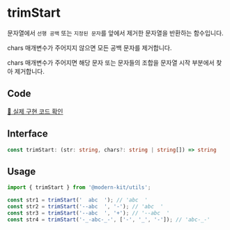 # trimStart

문자열에서 `선행 공백` 또는 `지정된 문자`를 앞에서 제거한 문자열을 반환하는 함수입니다.

chars 매개변수가 주어지지 않으면 모든 공백 문자를 제거합니다.

chars 매개변수가 주어지면 해당 문자 또는 문자들의 조합을 문자열 시작 부분에서 찾아 제거합니다.
<br />

## Code
[🔗 실제 구현 코드 확인](https://github.com/modern-agile-team/modern-kit/blob/main/packages/utils/src/string/trimStart/index.ts)

## Interface
```ts title="typescript"
const trimStart: (str: string, chars?: string | string[]) => string
```

## Usage
```ts title="typescript"
import { trimStart } from '@modern-kit/utils';

const str1 = trimStart('  abc  '); // 'abc  '
const str2 = trimStart('--abc  ', '-'); // 'abc  '
const str3 = trimStart('--abc  ', '+'); // '--abc  '
const str4 = trimStart('-_-abc-_-', ['-', '_', '-']); // 'abc-_-'
```